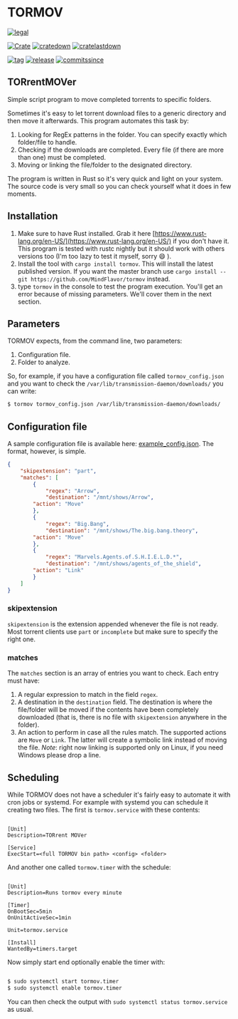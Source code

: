 # TORMOV

[![legal](https://img.shields.io/github/license/mindflavor/tormov.svg)](LICENSE)

[![Crate](https://img.shields.io/crates/v/tormov.svg)](https://crates.io/crates/tormov)  [![cratedown](https://img.shields.io/crates/d/tormov.svg)](https://crates.io/crates/tormov) [![cratelastdown](https://img.shields.io/crates/dv/tormov.svg)](https://crates.io/crates/tormov)

[![tag](https://img.shields.io/github/tag/mindflavor/tormov.svg)](https://github.com/MindFlavor/tormov/tree/v0.2.0)
[![release](https://img.shields.io/github/release/mindflavor/tormov.svg)](https://github.com/MindFlavor/tormov/tree/v0.2.0)
[![commitssince](https://img.shields.io/github/commits-since/mindflavor/tormov/v0.2.0.svg)](https://img.shields.io/github/commits-since/mindflavor/tormov/v0.2.0.svg)

## TORrentMOVer

Simple script program to move completed torrents to specific folders.

Sometimes it's easy to let torrent download files to a generic directory and then move it afterwards. This program automates this task by:

1. Looking for RegEx patterns in the folder. You can specify exactly which folder/file to handle.
1. Checking if the downloads are completed. Every file (if there are more than one) must be completed.
1. Moving or linking the file/folder to the designated directory.

The program is written in Rust so it's very quick and light on your system. The source code is very small so you can check yourself what it does in few moments.

## Installation

1. Make sure to have Rust installed. Grab it here [https://www.rust-lang.org/en-US/](https://www.rust-lang.org/en-US/) if you don't have it. This program is tested with rustc nightly but it should work with others versions too (I'm too lazy to test it myself, sorry :smile: ).
1. Install the tool with ```cargo install tormov```. This will install the latest published version. If you want the master branch use ```cargo install --git https://github.com/MindFlavor/tormov``` instead.
1. type ```tormov``` in the console to test the program execution. You'll get an error because of missing parameters. We'll cover them in the next section.

## Parameters

TORMOV expects, from the command line, two parameters:

1. Configuration file.
1. Folder to analyze.

So, for example, if you have a configuration file called ```tormov_config.json``` and you want to check the ```/var/lib/transmission-daemon/downloads/``` you can write:

```bash
$ tormov tormov_config.json /var/lib/transmission-daemon/downloads/
```

## Configuration file

A sample configuration file is available here: [example_config.json](https://github.com/MindFlavor/tormov/blob/master/example_config.json). The format, however, is simple.

```json
{
    "skipextension": "part",
    "matches": [
        {
            "regex": "Arrow",
            "destination": "/mnt/shows/Arrow",
	    "action": "Move"
        },
        {
            "regex": "Big.Bang",
            "destination": "/mnt/shows/The.big.bang.theory",
	    "action": "Move"
        },
        {
            "regex": "Marvels.Agents.of.S.H.I.E.L.D.*",
            "destination": "/mnt/shows/agents_of_the_shield",
	    "action": "Link"
        }
    ]
}
```

### skipextension

```skipextension``` is the extension appended whenever the file is not ready. Most torrent clients use ```part``` or ```incomplete``` but make sure to specify the right one.

### matches

The ```matches``` section is an array of entries you want to check. Each entry must have:

1. A regular expression to match in the field ```regex```.
1. A destination in the ```destination``` field. The destination is where the file/folder will be moved if the contents have been completely downloaded (that is, there is no file with ```skipextension``` anywhere in the folder).
1. An action to perform in case all the rules match. The supported actions are ```Move``` or ```Link```. The latter will create a symbolic link instead of moving the file. *Note*: right now linking is supported only on Linux, if you need Windows please drop a line.

## Scheduling

While TORMOV does not have a scheduler it's fairly easy to automate it with cron jobs or systemd. For example with systemd you can schedule it creating two files. The first is ```tormov.service``` with these contents:

```

[Unit]
Description=TORrent MOVer

[Service]
ExecStart=<full TORMOV bin path> <config> <folder>

```

And another one called ```tormow.timer``` with the schedule:

```

[Unit]
Description=Runs tormov every minute

[Timer]
OnBootSec=5min
OnUnitActiveSec=1min

Unit=tormov.service

[Install]
WantedBy=timers.target

```

Now simply start end optionally enable the timer with:

```bash

$ sudo systemctl start tormov.timer
$ sudo systemctl enable tormov.timer

```

You can then check the output with ```sudo systemctl status tormov.service``` as usual.

